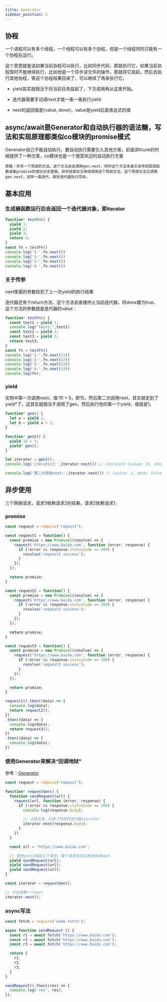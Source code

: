 ```yaml
---
title: Generator
sidebar_position: 2
---
```


## 协程
一个进程可以有多个线程，一个线程可以有多个协程，但是一个线程同时只能有一个协程在运行。

这个意思就是说如果当前协程可以执行，比如同步代码，那就执行它，如果当前协程暂时不能继续执行，比如他是一个异步读文件的操作，那就将它挂起，然后去执行其他协程，等这个协程结果回来了，可以继续了再来执行它。

* yield其实就相当于将当前任务挂起了，下次调用再从这里开始。

* 迭代器需要手动调next才能一条一条执行yield

* next的返回值是{value, done}，value是yield后面表达式的值


## async/await是Generator和自动执行器的语法糖，写法和实现原理都类似co模块的promise模式
Generator自己不能自动执行，要自动执行需要引入其他方案，前面讲thunk的时候提供了一种方案，co模块也是一个很受欢迎的自动执行方案
```
思路：先写一个局部的方法，这个方法会去调用gen.next，同时这个方法本身又会传到回调函数或者promise的成功分支里面，异步结束后又继续调用这个局部方法，这个局部方法又调用gen.next，这样一直迭代，直到迭代器执行完毕。
```


## 基本应用
### 生成器函数运行后会返回一个迭代器对象，即iterator
```js
function* testFn() {
  yield 1;
  yield 2;
  yield 3;
  return 4;
}
const fn = testFn()
console.log('1-',fn.next())
console.log('2-',fn.next())
console.log('3-',fn.next())
console.log('4-',fn.next())
```

### 关于传参
next里面的参数给到了上一次yield的执行结果

迭代器还有个return方法，这个方法会直接终止当前迭代器，将done置为true，这个方法的参数就是迭代器的value：
```js
function* testFn() {
  const test1 = yield 1;
  console.log("test1:",test1)
  const test2 = yield 2;
  const test3 = yield 3;
  return test3;
}
const fn = testFn()
console.log('1-',fn.next(21))
console.log('2-',fn.next(22))
console.log('3-',fn.next(23))
console.log('4-',fn.next(24))
console.log(fn);
```

### yield
实例中第一次调用next，值:10 + 5，即15，然后第二次调用next，其实就走到了yield*了，这其实就相当于调用了gen，然后执行他的第一个yield，值就是1。
```js
function* gen() {
  let a = yield 1;
  let b = yield a + 2;
}

function* gen2() {
  yield 10 + 5;
  yield* gen();
}

let iterator = gen2();
console.log('iterator2:',iterator.next()) // iterator2 {value: 15, done: false}

console.log('第二次调用next:',iterator.next()) // {value: 1, done: false}
```

## 异步使用
三个网络请求，请求3依赖请求2的结果，请求2依赖请求1;

### promise
```js
const request = require("request");

const request1 = function() {
  const promise = new Promise((resolve) => {
    request('https://www.baidu.com', function (error, response) {
      if (!error && response.statusCode == 200) {
        resolve('request1 success');
      }
    });
  });

  return promise;
}

const request2 = function() {
  const promise = new Promise((resolve) => {
    request('https://www.baidu.com', function (error, response) {
      if (!error && response.statusCode == 200) {
        resolve('request2 success');
      }
    });
  });

  return promise;
}

const request3 = function() {
  const promise = new Promise((resolve) => {
    request('https://www.baidu.com', function (error, response) {
      if (!error && response.statusCode == 200) {
        resolve('request3 success');
      }
    });
  });

  return promise;
}

request1().then((data) => {
  console.log(data);
  return request2();
})
.then((data) => {
  console.log(data);
  return request3();
})
.then((data) => {
  console.log(data);
})
```

### 使用Generator来解决“回调地狱”
参考：[Generator](http://dennisgo.cn/Articles/JavaScript/Generator.html)
```js
const request = require("request");

function* requestGen() {
  function sendRequest(url) {
    request(url, function (error, response) {
      if (!error && response.statusCode == 200) {
        console.log(response.body);

        // 注意这里，引用了外部的迭代器iterator
        iterator.next(response.body);
      }
    })
  }

  const url = 'https://www.baidu.com';

  // 使用yield发起三个请求，每个请求成功后再继续调next
  yield sendRequest(url);
  yield sendRequest(url);
  yield sendRequest(url);
}

const iterator = requestGen();

// 手动调第一个next
iterator.next();
```

### async写法
```js
const fetch = require('node-fetch');

async function sendRequest () {
  const r1 = await fetch('https://www.baidu.com');
  const r2 = await fetch('https://www.baidu.com');
  const r3 = await fetch('https://www.baidu.com');

  return {
    r1,
    r2,
    r3,
  }
}

sendRequest().then((res) => {
  console.log('res', res);
});
```